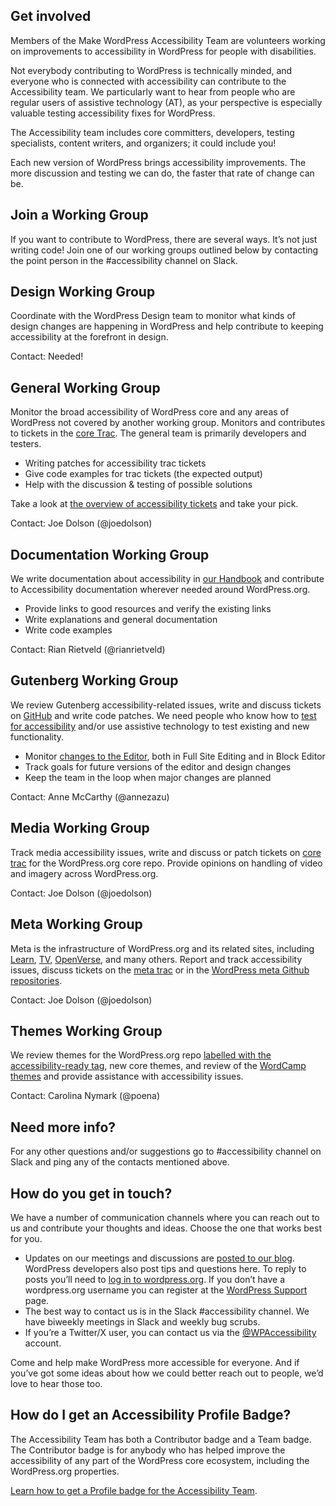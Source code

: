## Get involved


Members of the Make WordPress Accessibility Team are volunteers working on improvements to accessibility in WordPress for people with disabilities.

Not everybody contributing to WordPress is technically minded, and everyone who is connected with accessibility can contribute to the Accessibility team. We particularly want to hear from people who are regular users of assistive technology (AT), as your perspective is especially valuable testing accessibility fixes for WordPress.

The Accessibility team includes core committers, developers, testing specialists, content writers, and organizers; it could include you!

Each new version of WordPress brings accessibility improvements. The more discussion and testing we can do, the faster that rate of change can be.

## Join a Working Group

If you want to contribute to WordPress, there are several ways. It’s not just writing code! Join one of our working groups outlined below by contacting the point person in the #accessibility channel on Slack.

## Design Working Group

Coordinate with the WordPress Design team to monitor what kinds of design changes are happening in WordPress and help contribute to keeping accessibility at the forefront in design.

Contact: Needed!

## General Working Group

Monitor the broad accessibility of WordPress core and any areas of WordPress not covered by another working group. Monitors and contributes to tickets in the [core Trac](https://core.trac.wordpress.org/query?status=!closed&focuses=~accessibility). The general team is primarily developers and testers.

- Writing patches for accessibility trac tickets
- Give code examples for trac tickets (the expected output)
- Help with the discussion & testing of possible solutions

Take a look at [the overview of accessibility tickets](https://make.wordpress.org/accessibility/handbook/get-involved/tickets-tasks-reports/) and take your pick.

Contact: Joe Dolson (@joedolson)

## Documentation Working Group

We write documentation about accessibility in [our Handbook](https://make.wordpress.org/accessibility/handbook/) and contribute to Accessibility documentation wherever needed around WordPress.org.

- Provide links to good resources and verify the existing links
- Write explanations and general documentation
- Write code examples

Contact: Rian Rietveld (@rianrietveld)

## Gutenberg Working Group

We review Gutenberg accessibility-related issues, write and discuss tickets on [GitHub](https://github.com/WordPress/gutenberg/labels/Accessibility%20%28a11y%29) and write code patches. We need people who know how to [test for accessibility](https://make.wordpress.org/accessibility/handbook/get-involved/audits-and-testing/) and/or use assistive technology to test existing and new functionality.

- Monitor [changes to the Editor](https://make.wordpress.org/accessibility/gutenberg-testing/), both in Full Site Editing and in Block Editor
- Track goals for future versions of the editor and design changes
- Keep the team in the loop when major changes are planned

Contact: Anne McCarthy (@annezazu)

## Media Working Group

Track media accessibility issues, write and discuss or patch tickets on [core trac](https://core.trac.wordpress.org/query?status=!closed&focuses=~accessibility) for the WordPress.org core repo. Provide opinions on handling of video and imagery across WordPress.org.

Contact: Joe Dolson (@joedolson)

## Meta Working Group

Meta is the infrastructure of WordPress.org and its related sites, including [Learn](https://learn.wordpress.org/), [TV](https://wordpress.tv/), [OpenVerse](https://openverse.org/), and many others. Report and track accessibility issues, discuss tickets on the [meta trac](https://meta.trac.wordpress.org/) or in the [WordPress meta Github repositories](https://github.com/orgs/WordPress/repositories).

Contact: Joe Dolson (@joedolson)

## Themes Working Group

We review themes for the WordPress.org repo [labelled with the accessibility-ready tag](https://wordpress.org/themes/tags/accessibility-ready/), new core themes, and review of the [WordCamp themes](https://plan.wordcamp.org/first-steps/web-presence/using-the-wordcamp-theme/) and provide assistance with accessibility issues.

Contact: Carolina Nymark (@poena)

## Need more info?

For any other questions and/or suggestions go to #accessibility channel on Slack and ping any of the contacts mentioned above.

## How do you get in touch?

We have a number of communication channels where you can reach out to us and contribute your thoughts and ideas. Choose the one that works best for you.

- Updates on our meetings and discussions are [posted to our blog](https://make.wordpress.org/accessibility/). WordPress developers also post tips and questions here. To reply to posts you’ll need to [log in to wordpress.org](https://login.wordpress.org/?redirect_to=https%3A%2F%2Fmake.wordpress.org%2F&locale=en_US). If you don’t have a wordpress.org username you can register at the [WordPress Support](https://wordpress.org/support/) page.
- The best way to contact us is in the Slack #accessibility channel. We have biweekly meetings in Slack and weekly bug scrubs.
- If you’re a Twitter/X user, you can contact us via the [@WPAccessibility](https://twitter.com/wpaccessibility) account.

Come and help make WordPress more accessible for everyone. And if you’ve got some ideas about how we could better reach out to people, we’d love to hear those too.

## How do I get an Accessibility Profile Badge?

The Accessibility Team has both a Contributor badge and a Team badge. The Contributor badge is for anybody who has helped improve the accessibility of any part of the WordPress core ecosystem, including the WordPress.org properties.

[Learn how to get a Profile badge for the Accessibility Team](https://make.wordpress.org/accessibility/handbook/get-involved/profile-badges/).